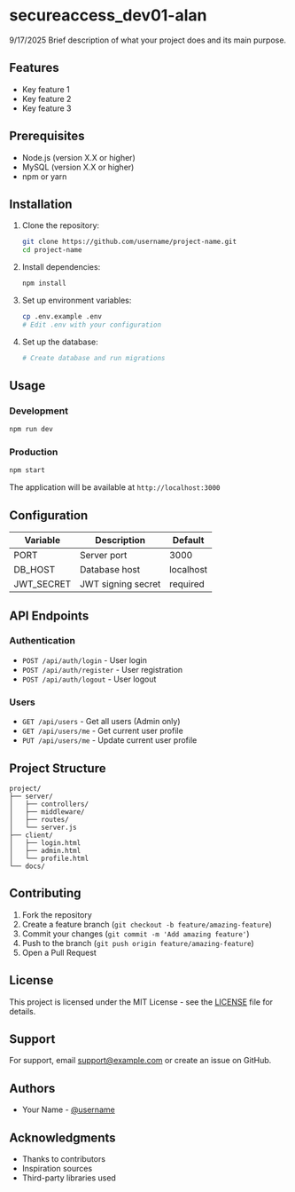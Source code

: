 # secureaccess_dev01-alan
9/17/2025
Brief description of what your project does and its main purpose.

## Features

- Key feature 1
- Key feature 2
- Key feature 3

## Prerequisites

- Node.js (version X.X or higher)
- MySQL (version X.X or higher)
- npm or yarn

## Installation

1. Clone the repository:
   ```bash
   git clone https://github.com/username/project-name.git
   cd project-name
   ```

2. Install dependencies:
   ```bash
   npm install
   ```

3. Set up environment variables:
   ```bash
   cp .env.example .env
   # Edit .env with your configuration
   ```

4. Set up the database:
   ```bash
   # Create database and run migrations
   ```

## Usage

### Development
```bash
npm run dev
```

### Production
```bash
npm start
```

The application will be available at `http://localhost:3000`

## Configuration

| Variable | Description | Default |
|----------|-------------|---------|
| PORT | Server port | 3000 |
| DB_HOST | Database host | localhost |
| JWT_SECRET | JWT signing secret | required |

## API Endpoints

### Authentication
- `POST /api/auth/login` - User login
- `POST /api/auth/register` - User registration
- `POST /api/auth/logout` - User logout

### Users
- `GET /api/users` - Get all users (Admin only)
- `GET /api/users/me` - Get current user profile
- `PUT /api/users/me` - Update current user profile

## Project Structure

```
project/
├── server/
│   ├── controllers/
│   ├── middleware/
│   ├── routes/
│   └── server.js
├── client/
│   ├── login.html
│   ├── admin.html
│   └── profile.html
└── docs/
```

## Contributing

1. Fork the repository
2. Create a feature branch (`git checkout -b feature/amazing-feature`)
3. Commit your changes (`git commit -m 'Add amazing feature'`)
4. Push to the branch (`git push origin feature/amazing-feature`)
5. Open a Pull Request

## License

This project is licensed under the MIT License - see the [LICENSE](LICENSE) file for details.

## Support

For support, email support@example.com or create an issue on GitHub.

## Authors

- Your Name - [@username](https://github.com/username)

## Acknowledgments

- Thanks to contributors
- Inspiration sources
- Third-party libraries used